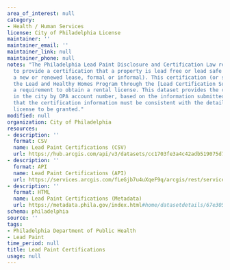 ```yaml
---
area_of_interest: null
category:
- Health / Human Services
license: City of Philadelphia License
maintainer: ''
maintainer_email: ''
maintainer_link: null
maintainer_phone: null
notes: "The Philadelphia Lead Paint Disclosure and Certification Law requires owners of property built before 1978 
  to provide a certification that a property is lead free or lead safe before it may be rented to a tenant (either 
  a new or renewed lease, formal or informal). This certification (or statement of exemption) must be submitted to 
  the Lead and Healthy Homes Program through the [Lead Certification Submission System](https://leadcertification.phila.gov/login)
  a requirement to obtain a rental license. This dataset provides the current certification status of each property 
  in the city by OPA account number, based on the information submitted to the Lead and Healthy Homes Program. Note 
  that the certification information must be consistent with the details of the rental license in order for the rental 
  license to be granted."
modified: null
organization: City of Philadelphia
resources:
- description: ''
  format: CSV
  name: Lead Paint Certifications (CSV)
  url: https://hub.arcgis.com/api/v3/datasets/cc1703fe3a4c42adb519075d7bda5ba8_0/downloads/data?format=csv&spatialRefId=3857&where=1%3D1
- description: ''
  format: API
  name: Lead Paint Certifications (API)
  url: https://services.arcgis.com/fLeGjb7u4uXqeF9q/arcgis/rest/services/lhhp_lead_certifications/FeatureServer/0/query?outFields=*&where=1%3D1
- description: ''
  format: HTML
  name: Lead Paint Certifications (Metadata)
  url: https://metadata.phila.gov/index.html#home/datasetdetails/67e305ddcd04851f076dc40f/representationdetails/67e305ddcd04851f076dc422/
schema: philadelphia
source: ''
tags:
- Philadelphia Department of Public Health
- Lead Paint
time_period: null
title: Lead Paint Certifications
usage: null
---
```

